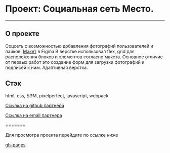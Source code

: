 # Проект: Социальная сеть Место.
------
## О проекте
Соцсеть с возможностью добавления фотографий пользователей и лайков.
[Макет](https://www.figma.com/file/6O4811T8kDFAjnIPfnQbdq/JavaScript.-Sprint-4-(Copy)?node-id=28212%3A155) в Figma
В верстке использовал flex, grid для расположения блоков и элементов согласно макета. Основное отличие от первых работ это создание форм для загрузки фотографий и подписей к ним. Адаптивная верстка.

## Стэк
html, css, БЭМ, pixelperfect, javascript, webpack

[Ссылка на github партнера](https://github.com/Shoomec74)

[Ссылка на email партнера](sh00mec@yandex.ru)

=======

Для просмотра проекта перейдите по ссылке ниже

[gh-pages](https://kapitan4ever.github.io/mesto-project)
